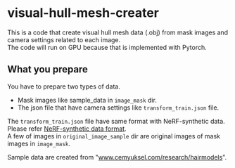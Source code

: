 # visual-hull-mesh-creater

This is a code that create visual hull mesh data (.obj) from mask images and camera settings related to each image.<br>
The code will run on GPU because that is implemented with Pytorch.

## What you prepare

You have to prepare two types of data.

- Mask images like sample_data in `image_mask` dir.
- The json file that have camera settings like `transform_train.json` file.

The `transform_train.json` file have same format with NeRF-synthetic data.<br>
Please refer [NeRF-synthetic data format](https://www.matthewtancik.com/nerf "nerf project page").<br>
A few of images in `original_image_sample` dir are original images of mask images in `image_mask`.

Sample data are created from "www.cemyuksel.com/research/hairmodels".
